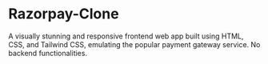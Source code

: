 # Razorpay-Clone
A visually stunning and responsive frontend web app built using HTML, CSS, and Tailwind CSS, emulating the popular payment gateway service. No backend functionalities.
